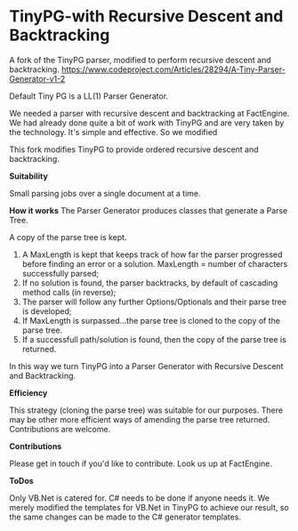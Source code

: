 # TinyPG-with Recursive Descent and Backtracking

A fork of the TinyPG parser, modified to perform recursive descent and backtracking. https://www.codeproject.com/Articles/28294/A-Tiny-Parser-Generator-v1-2

Default Tiny PG is a LL(1) Parser Generator.

We needed a parser with recursive descent and backtracking at FactEngine. We had already done quite a bit of work with TinyPG and are very taken by the technology. It's simple and effective. So we modified 

This fork modifies TinyPG to provide ordered recursive descent and backtracking.

**Suitability**

Small parsing jobs over a single document at a time.

**How it works**
The Parser Generator produces classes that generate a Parse Tree. 

A copy of the parse tree is kept.

1. A MaxLength is kept that keeps track of how far the parser progressed before finding an error or a solution. MaxLength = number of characters successfully parsed;
2. If no solution is found, the parser backtracks, by default of cascading method calls (in reverse);
3. The  parser will follow any further Options/Optionals and their parse tree is developed;
4. If MaxLength is surpassed...the parse tree is cloned to the copy of the parse tree.
5. If a successfull path/solution is found, then the copy of the parse tree is returned.

In this way we turn TinyPG into a Parser Generator with Recursive Descent and Backtracking.

**Efficiency**

This strategy (cloning the parse tree) was suitable for our purposes. There may be other more efficient ways of amending the parse tree returned. Contributions are welcome.

**Contributions**

Please get in touch if you'd like to contribute. Look us up at FactEngine.

**ToDos**

Only VB.Net is catered for. C# needs to be done if anyone needs it. We merely modified the templates for VB.Net in TinyPG to achieve our result, so the same changes can be made to the C# generator templates.
